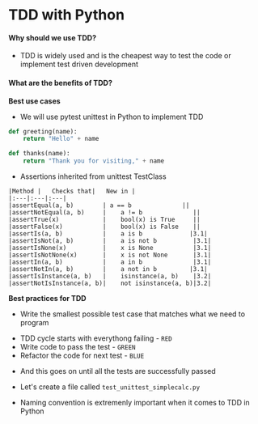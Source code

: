 # TDD with Python

#### Why should we use TDD?
- TDD is widely used and is the cheapest way to test the code or implement test driven development

#### What are the benefits of TDD?

**Best use cases**
- We will use pytest unittest in Python to implement TDD

```python
def greeting(name):
	return "Hello" + name
```

```python
def thanks(name):
	return "Thank you for visiting," + name
```

- Assertions inherited from unittest TestClass
```    
|Method |   Checks that|   New in |
|:---|:---|:---|
|assertEqual(a, b)        | a == b              ||
|assertNotEqual(a, b)     |    a != b              ||  
|assertTrue(x)            |    bool(x) is True     ||  
|assertFalse(x)           |    bool(x) is False    ||  
|assertIs(a, b)           |    a is b             |3.1|
|assertIsNot(a, b)        |    a is not b          |3.1|
|assertIsNone(x)          |    x is None           |3.1|
|assertIsNotNone(x)       |    x is not None       |3.1|
|assertIn(a, b)           |    a in b              |3.1|
|assertNotIn(a, b)        |    a not in b         |3.1|
|assertIsInstance(a, b)   |    isinstance(a, b)    |3.2|
|assertNotIsInstance(a, b)|    not isinstance(a, b)|3.2| 
```

**Best practices for TDD**
- Write the smallest possible test case that matches what we need to program
* TDD cycle starts with everythong failing - `RED`
* Write code to pass the test - `GREEN`
* Refactor the code for next test - `BLUE`
- And this goes on until all the tests are successfully passed

- Let's create a file called `test_unittest_simplecalc.py`
- Naming convention is extremenly important when it comes to TDD in Python